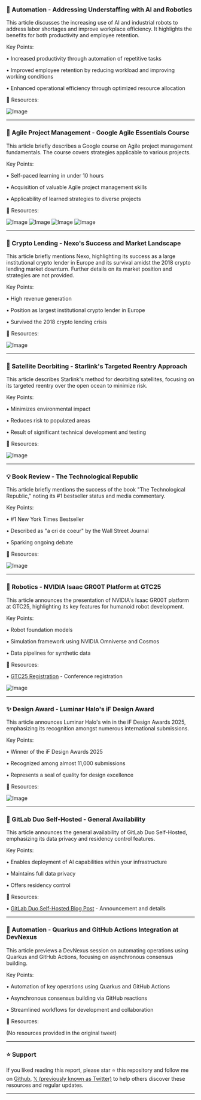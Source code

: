 ### 🤖 Automation - Addressing Understaffing with AI and Robotics

This article discusses the increasing use of AI and industrial robots to address labor shortages and improve workplace efficiency.  It highlights the benefits for both productivity and employee retention.

Key Points:

• Increased productivity through automation of repetitive tasks


• Improved employee retention by reducing workload and improving working conditions


• Enhanced operational efficiency through optimized resource allocation



🔗 Resources:

![Image](https://pbs.twimg.com/media/GkvseJoWcAAYIAN?format=jpg&name=small)


---

### 🚀 Agile Project Management - Google Agile Essentials Course

This article briefly describes a Google course on Agile project management fundamentals.  The course covers strategies applicable to various projects.

Key Points:

• Self-paced learning in under 10 hours


• Acquisition of valuable Agile project management skills


• Applicability of learned strategies to diverse projects



🔗 Resources:

![Image](https://pbs.twimg.com/media/Gk03zYZWcAA1-TK?format=jpg&name=360x360)
![Image](https://pbs.twimg.com/media/Gk03zkkX0AE08bT?format=png&name=360x360)
![Image](https://pbs.twimg.com/media/Gk03zw7XEAAHgm7?format=jpg&name=360x360)
![Image](https://pbs.twimg.com/media/Gk03z86W0AAVNaR?format=jpg&name=360x360)


---

### 🤖 Crypto Lending - Nexo's Success and Market Landscape

This article briefly mentions Nexo, highlighting its success as a large institutional crypto lender in Europe and its survival amidst the 2018 crypto lending market downturn.  Further details on its market position and strategies are not provided.

Key Points:

• High revenue generation


• Position as largest institutional crypto lender in Europe


• Survived the 2018 crypto lending crisis



🔗 Resources:

![Image](https://pbs.twimg.com/media/GkzFXgxXMAENxnu?format=jpg&name=small)


---

### 🤖 Satellite Deorbiting - Starlink's Targeted Reentry Approach

This article describes Starlink's method for deorbiting satellites, focusing on its targeted reentry over the open ocean to minimize risk.

Key Points:

• Minimizes environmental impact


• Reduces risk to populated areas


• Result of significant technical development and testing



🔗 Resources:

![Image](https://pbs.twimg.com/ext_tw_video_thumb/1895239034022096896/pu/img/8jqNBq8P-AUlgADR.jpg)


---

### 💡 Book Review - The Technological Republic

This article briefly mentions the success of the book "The Technological Republic," noting its #1 bestseller status and media commentary.


Key Points:

• #1 New York Times Bestseller


• Described as "a cri de coeur" by the Wall Street Journal


• Sparking ongoing debate



🔗 Resources:

![Image](https://pbs.twimg.com/media/GkwHV6gXAAADkyb?format=jpg&name=small)


---

### 🤖 Robotics - NVIDIA Isaac GR00T Platform at GTC25

This article announces the presentation of NVIDIA's Isaac GR00T platform at GTC25, highlighting its key features for humanoid robot development.

Key Points:

• Robot foundation models


• Simulation framework using NVIDIA Omniverse and Cosmos


• Data pipelines for synthetic data



🔗 Resources:

• [GTC25 Registration](https://nvda.ws/4hUcHs4) -  Conference registration


![Image](https://pbs.twimg.com/amplify_video_thumb/1895198256046485504/img/H1Vi-9ukt8e0O03h.jpg)


---

### ✨ Design Award - Luminar Halo's iF Design Award

This article announces Luminar Halo's win in the iF Design Awards 2025, emphasizing its recognition amongst numerous international submissions.

Key Points:

• Winner of the iF Design Awards 2025


• Recognized among almost 11,000 submissions


• Represents a seal of quality for design excellence



🔗 Resources:

![Image](https://pbs.twimg.com/media/Gk0X2kYXcAAzo4s?format=jpg&name=small)


---

### 🚀 GitLab Duo Self-Hosted - General Availability

This article announces the general availability of GitLab Duo Self-Hosted, emphasizing its data privacy and residency control features.

Key Points:

• Enables deployment of AI capabilities within your infrastructure


• Maintains full data privacy


• Offers residency control



🔗 Resources:

• [GitLab Duo Self-Hosted Blog Post](https://about.gitlab.com/blog/2025/02/27/gitlab-duo-self-hosted-enterprise-ai-built-for-data-privacy/) - Announcement and details


---

### 🤖 Automation - Quarkus and GitHub Actions Integration at DevNexus

This article previews a DevNexus session on automating operations using Quarkus and GitHub Actions, focusing on asynchronous consensus building.

Key Points:

• Automation of key operations using Quarkus and GitHub Actions


• Asynchronous consensus building via GitHub reactions


•  Streamlined workflows for development and collaboration


🔗 Resources:

(No resources provided in the original tweet)


---

### ⭐️ Support

If you liked reading this report, please star ⭐️ this repository and follow me on [Github](https://github.com/Drix10), [𝕏 (previously known as Twitter)](https://x.com/DRIX_10_) to help others discover these resources and regular updates.

---
